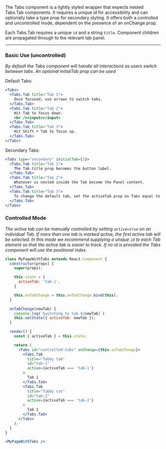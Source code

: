 The Tabs component is a lightly styled wrapper that expects nested Tabs.Tab components. It requires a unique id for accessibility and can optionally take a type prop for secondary styling. It offers both a controlled and uncontrolled mode, dependent on the presence of an onChange prop.

Each Tabs.Tab requires a unique `id` and a string `title`. Component children are propagated through to the relevant tab panel.

---

### Basic Use (uncontrolled)

_By default the Tabs component will handle all interactions as users switch between tabs. An optional initialTab prop can be used_

Default Tabs:

```jsx
<Tabs>
  <Tabs.Tab title="Tab 1">
    Once focused, use arrows to switch tabs.
  </Tabs.Tab>
  <Tabs.Tab title="Tab 2">
    Hit Tab to focus down.
    <br /><input></input>
  </Tabs.Tab>
  <Tabs.Tab title="Tab 3">
    Hit Shift + Tab to focus up.
  </Tabs.Tab>
</Tabs>
```

Secondary Tabs:

```jsx
<Tabs type="secondary" initialTab={2}>
  <Tabs.Tab title="Tab 1">
    The Tab title prop becomes the button label.
  </Tabs.Tab>
  <Tabs.Tab title="Tab 2">
    Whatever is nested inside the Tab become the Panel content.
  </Tabs.Tab>
  <Tabs.Tab title="Tab 3">
    To change the default tab, set the activeTab prop on Tabs equal to the desired Tab ID.
  </Tabs.Tab>
</Tabs>
```

### Controlled Mode

_The active tab can be manually controlled by setting `active=true` on an individual Tab. If more than one tab is marked active, the first active tab will be selected. In this mode we recommend supplying a unique `id` to each Tab element so that the active tab is easier to track. If no id is provided the Tabs component will use the positional index._

```jsx
class MyPageWithTabs extends React.Component {
  constructor(props) {
    super(props);

    this.state = {
      activeTab: 'tab-1',
    }

    this.onTabChange = this.onTabChange.bind(this);
  }

  onTabChange(newTab) {
    console.log(`Switching to tab ${newTab}`)
    this.setState({ activeTab: newTab });
  }

  render() {
    const { activeTab } = this.state;

    return (
      <Tabs id="controlled-tabs" onChange={this.onTabChange}>
        <Tabs.Tab
          title="Tabby tab"
          id="tab-1"
          active={activeTab === 'tab-1'}
        >
          Tab 1
        </Tabs.Tab>
        <Tabs.Tab
          title="Tabby cat"
          id="tab-2"
          active={activeTab === 'tab-2'}
        >
          Tab 2
        </Tabs.Tab>
      </Tabs>
    );
  }
}

<MyPageWithTabs />
```
